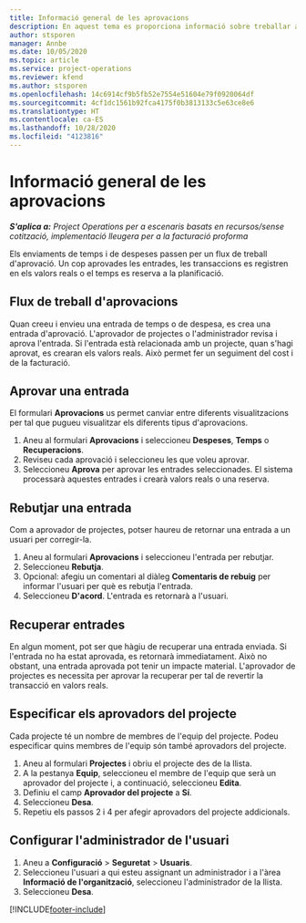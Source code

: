 ```yaml
---
title: Informació general de les aprovacions
description: En aquest tema es proporciona informació sobre treballar amb aprovacions al Project Operations.
author: stsporen
manager: Annbe
ms.date: 10/05/2020
ms.topic: article
ms.service: project-operations
ms.reviewer: kfend
ms.author: stsporen
ms.openlocfilehash: 14c6914cf9b5fb52e7554e51604e79f0920064df
ms.sourcegitcommit: 4cf1dc1561b92fca4175f0b3813133c5e63ce8e6
ms.translationtype: HT
ms.contentlocale: ca-ES
ms.lasthandoff: 10/28/2020
ms.locfileid: "4123816"
---
```

# <a name="approvals-overview"></a>Informació general de les aprovacions

_**S'aplica a:** Project Operations per a escenaris basats en recursos/sense cotització, implementació lleugera per a la facturació proforma_

Els enviaments de temps i de despeses passen per un flux de treball d'aprovació. Un cop aprovades les entrades, les transaccions es registren en els valors reals o el temps es reserva a la planificació.

## <a name="approvals-workflow"></a>Flux de treball d'aprovacions
Quan creeu i envieu una entrada de temps o de despesa, es crea una entrada d'aprovació. L'aprovador de projectes o l'administrador revisa i aprova l'entrada. Si l'entrada està relacionada amb un projecte, quan s'hagi aprovat, es crearan els valors reals. Això permet fer un seguiment del cost i de la facturació. 

## <a name="approve-an-entry"></a>Aprovar una entrada
El formulari **Aprovacions** us permet canviar entre diferents visualitzacions per tal que pugueu visualitzar els diferents tipus d'aprovacions.
  
1. Aneu al formulari **Aprovacions** i seleccioneu **Despeses**, **Temps** o **Recuperacions**.
2. Reviseu cada aprovació i seleccioneu les que voleu aprovar.
3. Seleccioneu **Aprova** per aprovar les entrades seleccionades.
El sistema processarà aquestes entrades i crearà valors reals o una reserva.

## <a name="reject-an-entry"></a>Rebutjar una entrada
Com a aprovador de projectes, potser haureu de retornar una entrada a un usuari per corregir-la.
  
1. Aneu al formulari **Aprovacions** i seleccioneu l'entrada per rebutjar. 
2. Seleccioneu **Rebutja**.
3. Opcional: afegiu un comentari al diàleg **Comentaris de rebuig** per informar l'usuari per què es rebutja l'entrada.
4. Seleccioneu **D'acord**. L'entrada es retornarà a l'usuari.
  
## <a name="recall-entries"></a>Recuperar entrades
En algun moment, pot ser que hàgiu de recuperar una entrada enviada. Si l'entrada no ha estat aprovada, es retornarà immediatament. Això no obstant, una entrada aprovada pot tenir un impacte material. L'aprovador de projectes es necessita per aprovar la recuperar per tal de revertir la transacció en valors reals.

## <a name="specify-project-approvers"></a>Especificar els aprovadors del projecte
Cada projecte té un nombre de membres de l'equip del projecte. Podeu especificar quins membres de l'equip són també aprovadors del projecte.

1. Aneu al formulari **Projectes** i obriu el projecte des de la llista.
2. A la pestanya **Equip**, seleccioneu el membre de l'equip que serà un aprovador del projecte i, a continuació, seleccioneu **Edita**.
3. Definiu el camp **Aprovador del projecte** a **Sí**.
4. Seleccioneu **Desa**.
5. Repetiu els passos 2 i 4 per afegir aprovadors del projecte addicionals.

## <a name="configure-the-users-manager"></a>Configurar l'administrador de l'usuari

1. Aneu a **Configuració** > **Seguretat** > **Usuaris**.
2. Seleccioneu l'usuari a qui esteu assignant un administrador i a l'àrea **Informació de l'organització**, seleccioneu l'administrador de la llista. 
3. Seleccioneu **Desa**.




[!INCLUDE[footer-include](../includes/footer-banner.md)]